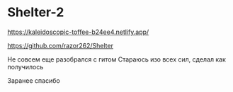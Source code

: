 # Shelter-2

https://kaleidoscopic-toffee-b24ee4.netlify.app/

https://github.com/razor262/Shelter

Не совсем еще разобрался с гитом
Стараюсь изо всех сил, сделал как получилось

Заранее спасибо

